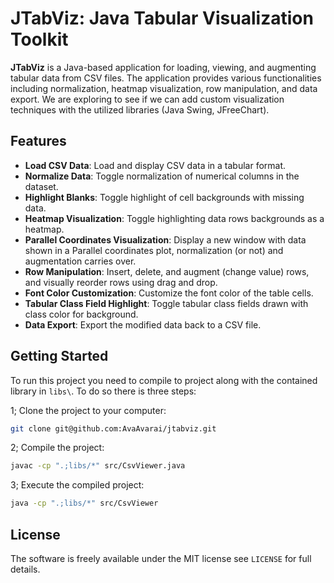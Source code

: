 # JTabViz: Java Tabular Visualization Toolkit

**JTabViz** is a Java-based application for loading, viewing, and augmenting tabular data from CSV files. The application provides various functionalities including normalization, heatmap visualization, row manipulation, and data export. We are exploring to see if we can add custom visualization techniques with the utilized libraries (Java Swing, JFreeChart).

## Features

- **Load CSV Data**: Load and display CSV data in a tabular format.
- **Normalize Data**: Toggle normalization of numerical columns in the dataset.
- **Highlight Blanks**: Toggle highlight of cell backgrounds with missing data.
- **Heatmap Visualization**: Toggle highlighting data rows backgrounds as a heatmap.
- **Parallel Coordinates Visualization**: Display a new window with data shown in a Parallel coordinates plot, normalization (or not) and augmentation carries over.
- **Row Manipulation**: Insert, delete, and augment (change value) rows, and visually reorder rows using drag and drop.
- **Font Color Customization**: Customize the font color of the table cells.
- **Tabular Class Field Highlight**: Toggle tabular class fields drawn with class color for background.
- **Data Export**: Export the modified data back to a CSV file.

## Getting Started

To run this project you need to compile to project along with the contained library in `libs\`. To do so there is three steps:

1; Clone the project to your computer:

```sh
git clone git@github.com:AvaAvarai/jtabviz.git
```

2; Compile the project:

```sh
javac -cp ".;libs/*" src/CsvViewer.java
```

3; Execute the compiled project:

```sh
java -cp ".;libs/*" src/CsvViewer
```

## License

The software is freely available under the MIT license see `LICENSE` for full details.
